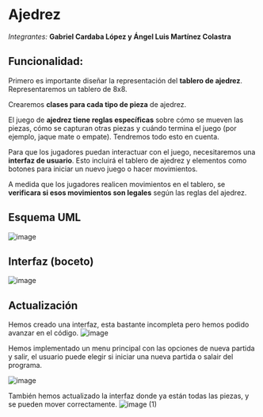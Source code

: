 # Ajedrez

*Integrantes:*
**Gabriel Cardaba López y Ángel Luis Martínez Colastra**

## Funcionalidad:

Primero es importante diseñar la representación del **tablero de ajedrez**. Representaremos un tablero de 8x8.

Crearemos **clases para cada tipo de pieza** de ajedrez.

El juego de **ajedrez tiene reglas específicas** sobre cómo se mueven las piezas, cómo se capturan otras piezas y cuándo termina el juego (por ejemplo, jaque mate o empate). Tendremos todo esto en cuenta. 

Para que los jugadores puedan interactuar con el juego, necesitaremos una **interfaz de usuario**. Esto incluirá el tablero de ajedrez y elementos como botones para iniciar un nuevo juego o hacer movimientos. 

A medida que los jugadores realicen movimientos en el tablero, se **verificara si esos movimientos son legales** según las reglas del ajedrez.  

## Esquema UML

![image](https://github.com/angelmartzz/Ajedrez/assets/144675850/934246b3-a84b-4658-9316-7ea342282789)






## Interfaz (boceto) 

![image](https://github.com/angelmartzz/Ajedrez/assets/144675850/172b9497-8ffb-49de-b062-9e086e8d9c69)

## Actualización

Hemos creado una interfaz, esta bastante incompleta pero hemos podido avanzar en el código.
![image](https://github.com/angelmartzz/Ajedrez/assets/144675850/ed3d4795-fb3d-40fc-9536-5a0a707c102d)

Hemos implementado un menu principal con las opciones de nueva partida y salir, el usuario puede elegir si iniciar una nueva partida o salair del programa.

![image](https://github.com/angelmartzz/Ajedrez/assets/144675850/2580e54e-23c3-4b4c-9151-95da9ac4005f)

También hemos actualizado la interfaz donde ya están todas las piezas, y se pueden mover correctamente.
![image (1)](https://github.com/angelmartzz/Ajedrez/assets/144675850/8233d311-40e0-42c1-b1c3-a82b8fb773b2)



